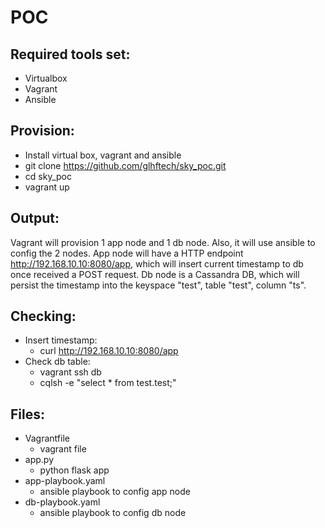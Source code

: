 # POC

## Required tools set:
- Virtualbox
- Vagrant
- Ansible

## Provision:
- Install virtual box, vagrant and ansible
- git clone https://github.com/glhftech/sky_poc.git
- cd sky_poc
- vagrant up

## Output:
Vagrant will provision 1 app node and 1 db node.
Also, it will use ansible to config the 2 nodes.
App node will have a HTTP endpoint http://192.168.10.10:8080/app, which will insert current timestamp to db once received a POST request.
Db node is a Cassandra DB, which will persist the timestamp into the keyspace "test", table "test", column "ts".

## Checking:
- Insert timestamp: 
  - curl http://192.168.10.10:8080/app
- Check db table: 
  - vagrant ssh db 
  - cqlsh -e "select * from test.test;"

## Files:
- Vagrantfile
  - vagrant file
- app.py
  - python flask app
- app-playbook.yaml
  - ansible playbook to config app node
- db-playbook.yaml
  - ansible playbook to config db node
